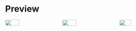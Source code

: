 # Preview

<div style="display: flex; justify-content: space-between;">

  <img src="https://github.com/user-attachments/assets/60e860c8-7f3f-40af-ae8d-a92d3762c366" width="30%" />
  <img src="https://github.com/user-attachments/assets/05a8b2da-e840-4e55-942d-b1718afc84f9" width="30%" />
  <img src="https://github.com/user-attachments/assets/69c77586-839d-4ed0-849d-4e4241fc2b6b" width="27%" />

</div>
